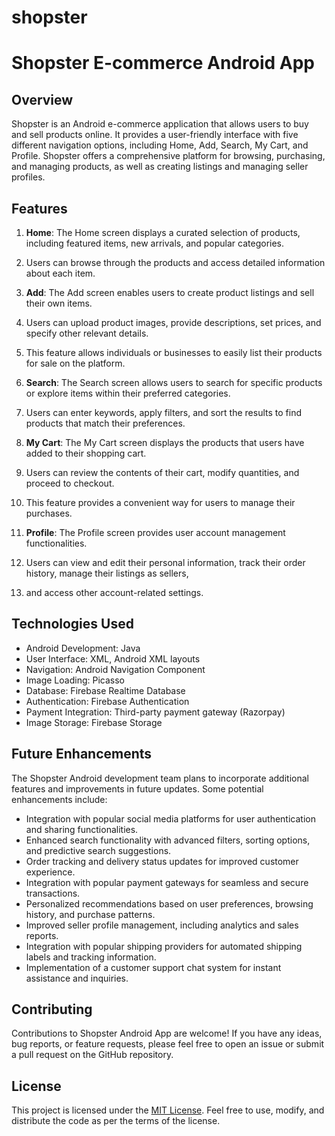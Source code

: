 # shopster
# Shopster E-commerce Android App

## Overview

Shopster is an Android e-commerce application that allows users to buy and sell products online. 
It provides a user-friendly interface with five different navigation options, including Home, Add, Search, My Cart, and Profile. 
Shopster offers a comprehensive platform for browsing, purchasing, and managing products,
as well as creating listings and managing seller profiles.

## Features

1. **Home**: The Home screen displays a curated selection of products, including featured items, new arrivals, and popular categories. 
2. Users can browse through the products and access detailed information about each item.

2. **Add**: The Add screen enables users to create product listings and sell their own items. 
3. Users can upload product images, provide descriptions, set prices, and specify other relevant details. 
4. This feature allows individuals or businesses to easily list their products for sale on the platform.

3. **Search**: The Search screen allows users to search for specific products or explore items within their preferred categories. 
4. Users can enter keywords, apply filters, and sort the results to find products that match their preferences.

4. **My Cart**: The My Cart screen displays the products that users have added to their shopping cart.
5.  Users can review the contents of their cart, modify quantities, and proceed to checkout. 
6.  This feature provides a convenient way for users to manage their purchases.

5. **Profile**: The Profile screen provides user account management functionalities. 
6. Users can view and edit their personal information, track their order history, manage their listings as sellers, 
7. and access other account-related settings.

## Technologies Used

- Android Development: Java
- User Interface: XML, Android XML layouts
- Navigation: Android Navigation Component
- Image Loading: Picasso
- Database: Firebase Realtime Database
- Authentication: Firebase Authentication
- Payment Integration: Third-party payment gateway (Razorpay)
- Image Storage: Firebase Storage


## Future Enhancements

The Shopster Android development team plans to incorporate additional features and improvements in future updates. Some potential enhancements include:

- Integration with popular social media platforms for user authentication and sharing functionalities.
- Enhanced search functionality with advanced filters, sorting options, and predictive search suggestions.
- Order tracking and delivery status updates for improved customer experience.
- Integration with popular payment gateways for seamless and secure transactions.
- Personalized recommendations based on user preferences, browsing history, and purchase patterns.
- Improved seller profile management, including analytics and sales reports.
- Integration with popular shipping providers for automated shipping labels and tracking information.
- Implementation of a customer support chat system for instant assistance and inquiries.

## Contributing

Contributions to Shopster Android App are welcome! If you have any ideas, bug reports, or feature requests, please feel free to open an issue or submit a pull request on the GitHub repository.

## License

This project is licensed under the [MIT License](LICENSE). Feel free to use, modify, and distribute the code as per the terms of the license.
